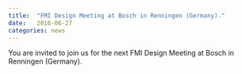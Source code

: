 ```yaml
---
title:  "FMI Design Meeting at Bosch in Renningen (Germany)."
date:   2016-06-27
categories: news
---
```


You are invited to join us for the next FMI Design Meeting at Bosch in Renningen (Germany).

